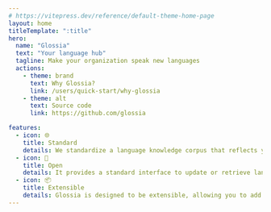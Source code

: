 ```yaml
---
# https://vitepress.dev/reference/default-theme-home-page
layout: home
titleTemplate: ":title"
hero:
  name: "Glossia"
  text: "Your language hub"
  tagline: Make your organization speak new languages
  actions:
    - theme: brand
      text: Why Glossia?
      link: /users/quick-start/why-glossia
    - theme: alt
      text: Source code
      link: https://github.com/glossia

features:
  - icon: 🌐
    title: Standard
    details: We standardize a language knowledge corpus that reflects your organization's linguistic preferences and cultural nuances.
  - icon: 🌱
    title: Open
    details: It provides a standard interface to update or retrieve language from the corpus. Glossia provides tools that build on this foundation, like localization or copy writing tools.
  - icon: 📦
    title: Extensible
    details: Glossia is designed to be extensible, allowing you to add new features and functionality to meet your specific needs.
---
```

